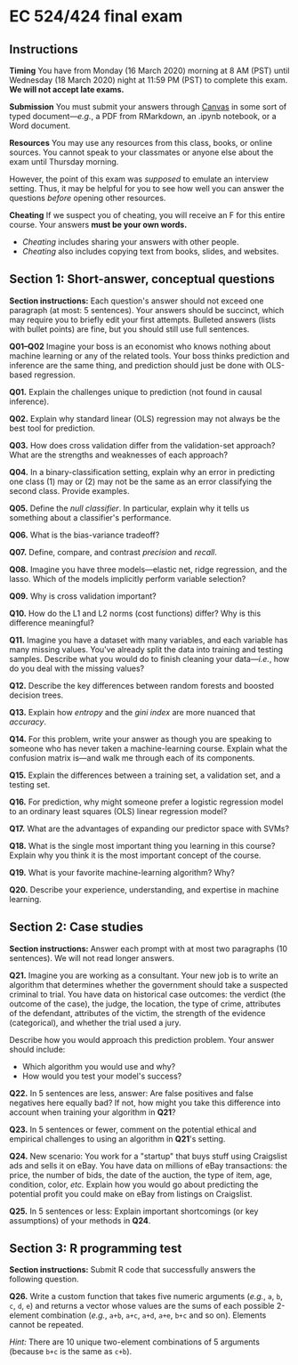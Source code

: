# EC 524/424 final exam

## Instructions

**Timing** You have from Monday (16 March 2020) morning at 8 AM (PST) until Wednesday (18 March 2020) night at 11:59 PM (PST) to complete this exam. **We will not accept late exams.**

**Submission** You must submit your answers through [Canvas](https://canvas.uoregon.edu/) in some sort of typed document—_e.g._, a PDF from RMarkdown, an .ipynb notebook, or a Word document.

**Resources** You may use any resources from this class, books, or online sources. You cannot speak to your classmates or anyone else about the exam until Thursday morning.

However, the point of this exam was *supposed* to emulate an interview setting. Thus, it may be helpful for you to see how well you can answer the questions *before* opening other resources.

**Cheating** If we suspect you of cheating, you will receive an F for this entire course. Your answers **must be your own words.**

- *Cheating* includes sharing your answers with other people.
- *Cheating* also includes copying text from books, slides, and websites.

## Section 1: Short-answer, conceptual questions

**Section instructions:** Each question's answer should not exceed one paragraph (at most: 5 sentences). Your answers should be succinct, which may require you to briefly edit your first attempts. Bulleted answers (lists with bullet points) are fine, but you should still use full sentences.

**Q01–Q02** Imagine your boss is an economist who knows nothing about machine learning or any of the related tools. Your boss thinks prediction and inference are the same thing, and prediction should just be done with OLS-based regression.

**Q01.** Explain the challenges unique to prediction (not found in causal inference).

**Q02.** Explain why standard linear (OLS) regression may not always be the best tool for prediction.

**Q03.** How does cross validation differ from the validation-set approach? What are the strengths and weaknesses of each approach?

**Q04.** In a binary-classification setting, explain why an error in predicting one class (1) may or (2) may not be the same as an error classifying the second class. Provide examples.

**Q05.** Define the *null classifier*. In particular, explain why it tells us something about a classifier's performance.

**Q06.** What is the bias-variance tradeoff?

**Q07.** Define, compare, and contrast *precision* and *recall*.

**Q08.** Imagine you have three models—elastic net, ridge regression, and the lasso. Which of the models implicitly perform variable selection?

**Q09.** Why is cross validation important?

**Q10.** How do the L1 and L2 norms (cost functions) differ? Why is this difference meaningful?

**Q11.** Imagine you have a dataset with many variables, and each variable has many missing values. You've already split the data into training and testing samples. Describe what you would do to finish cleaning your data—_i.e._, how do you deal with the missing values?

**Q12.** Describe the key differences between random forests and boosted decision trees.

**Q13.** Explain how *entropy* and the *gini index* are more nuanced that *accuracy*.

**Q14.** For this problem, write your answer as though you are speaking to someone who has never taken a machine-learning course. Explain what the confusion matrix is—and walk me through each of its components.

**Q15.** Explain the differences between a training set, a validation set, and a testing set.

**Q16.** For prediction, why might someone prefer a logistic regression model to an ordinary least squares (OLS) linear regression model?

**Q17.** What are the advantages of expanding our predictor space with SVMs?

**Q18.** What is the single most important thing you learning in this course? Explain why you think it is the most important concept of the course.

**Q19.** What is your favorite machine-learning algorithm? Why?

**Q20.** Describe your experience, understanding, and expertise in machine learning.

## Section 2: Case studies

**Section instructions:** Answer each prompt with at most two paragraphs (10 sentences). We will not read longer answers.

**Q21.** Imagine you are working as a consultant. Your new job is to write an algorithm that determines whether the government should take a suspected criminal to trial. You have data on historical case outcomes: the verdict (the outcome of the case), the judge, the location, the type of crime, attributes of the defendant, attributes of the victim, the strength of the evidence (categorical), and whether the trial used a jury.

Describe how you would approach this prediction problem. Your answer should include:

- Which algorithm you would use and why?
- How would you test your model's success?

**Q22.** In 5 sentences are less, answer: Are false positives and false negatives here equally bad? If not, how might you take this difference into account when training your algorithm in **Q21**?

**Q23.** In 5 sentences or fewer, comment on the potential ethical and empirical challenges to using an algorithm in **Q21**'s setting.

**Q24.** New scenario: You work for a "startup" that buys stuff using Craigslist ads and sells it on eBay. You have data on millions of eBay transactions: the price, the number of bids, the date of the auction, the type of item, age, condition, color, _etc._ Explain how you would go about predicting the potential profit you could make on eBay from listings on Craigslist.

**Q25.** In 5 sentences or less: Explain important shortcomings (or key assumptions) of your methods in **Q24**.

## Section 3: R programming test

**Section instructions:** Submit R code that successfully answers the following question.

**Q26.** Write a custom function that takes five numeric arguments (_e.g._, `a`, `b`, `c`, `d`, `e`) and returns a vector whose values are the sums of each possible 2-element combination (_e.g._, `a+b`, `a+c`, `a+d`, `a+e`, `b+c` and so on). Elements cannot be repeated.

*Hint:* There are 10 unique two-element combinations of 5 arguments (because `b+c` is the same as `c+b`).
